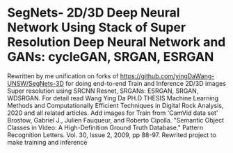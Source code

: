 # SegNets- 2D/3D Deep Neural Network Using Stack of Super Resolution Deep Neural Network and GANs: cycleGAN, SRGAN, ESRGAN  

Rewritten by me unification  on forks of https://github.com/yingDaWang-UNSW/SegNets-3D for doing end-to-end Train and Inference 2D/3D images Super resolution using SRCNN Resnet, SRGANs: ESRGAN, SRGAN, WDSRGAN. For detail read Wang Ying Da PH.D THESIS Machine Learning Methods and Computationally Efficient Techniques in Digital Rock Analysis, 2020 and all related articles. Add images  for Train from 'CamVid data set' Brostow, Gabriel J., Julien Fauqueur, and Roberto Cipolla. "Semantic Object Classes in Video: A High-Definition Ground Truth Database." Pattern Recognition Letters. Vol. 30, Issue 2, 2009, pp 88-97.
Rewrited project to make training and inference

 

